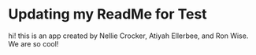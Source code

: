 # Updating my ReadMe for Test 
hi! this is an app created by Nellie Crocker, Atiyah Ellerbee, and Ron Wise. We are so cool!

